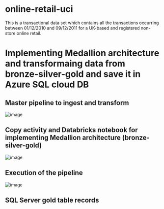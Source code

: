 # online-retail-uci
This is a transactional data set which contains all the transactions occurring between 01/12/2010 and 09/12/2011 for a UK-based and registered non-store online retail.

# Implementing Medallion architecture and transformaing data from bronze-silver-gold and save it in Azure SQL cloud DB

## Master pipeline to ingest and transform 
![image](https://github.com/user-attachments/assets/fa8145c5-4957-4082-a661-93e54192ca32)

## Copy activity and Databricks notebook for implementing Medallion architecture (bronze-silver-gold)
![image](https://github.com/user-attachments/assets/89fd9d48-8762-4f4e-900a-6d47d4701184)

## Execution of the pipeline
![image](https://github.com/user-attachments/assets/61dcf807-2186-473d-8ddd-c85212cbb8f3)

## SQL Server gold table records






